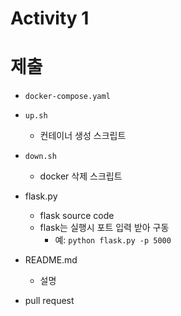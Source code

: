 # Activity 1

# 제출

- `docker-compose.yaml`
- `up.sh`
    - 컨테이너 생성 스크립트
- `down.sh`
    - docker 삭제 스크립트
- flask.py
    - flask source code
    - flask는 실행시 포트 입력 받아 구동
        - 예: `python flask.py -p 5000`
- README.md
    - 설명

- pull request